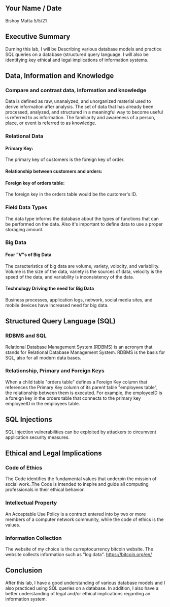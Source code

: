 ## Your Name / Date
Bishoy Matta
5/5/21
## Executive Summary 
Durning this lab, I will be Describing various database models and practice SQL queries on a database (structured query language. I will also be identifying  key ethical and legal implications of information systems.

## Data, Information and Knowledge
### Compare and contrast data, information and knowledge
Data is defined as raw, unanalyzed, and unorganized material used to derive information after analysis. The set of data that has already been processed, analyzed, and structured in a meaningful way to become useful is referred to as information. The familiarity and awareness of a person, place, or event is referred to as knowledge.
### Relational Data
#### Primary Key:
The primary key of customers is the foreign key of order.
#### Relationship between customers and orders:
#### Foreign key of orders table: 
The foreign key in the orders table would be the customer's ID. 
### Field Data Types
The data type informs the database about the types of functions that can be performed on the data. Also it's important to define data to use a proper storaging amount.
### Big Data
#### Four "V"s of Big Data
The caracteristics of big data are volume, variety, volocity, and variability. Volume is the size of the data, variety is the sources of data, velocity is the speed of the data, and variability is inconsistency of the data.
#### Technology Driving the need for Big Data
Business processes, application logs, network, social media sites, and mobile devices have increased need for big data.
## Structured Query Language (SQL) 
### RDBMS and SQL
Relational Database Management System (RDBMS) is an acronym that stands for Relational Database Management System. RDBMS is the basis for SQL, also for all modern data bases.
### Relationship, Primary and Foreign Keys
When a child table &quot;orders table&quot; defines a Foreign Key column that references the Primary Key column of its parent table &quot;employees table&quot;, the relationship between them is executed. For example, the employeeID is a foreign key in the orders table that connects to the primary key employeeID in the employees table.
## SQL Injections
SQL Injection vulnerabilities can be exploited by attackers to circumvent application security measures.
## Ethical and Legal Implications

### Code of Ethics
The Code identifies the fundamental values that underpin the mission of social work..The Code is intended to inspire and guide all computing professionals in their ethical behavior.
### Intellectual Property
An Acceptable Use Policy is a contract entered into by two or more members of a computer network community, while the code of ethics is the values.
### Information Collection
The website of my choice is the curreptocurrency bitcoin website. The website collects information such as "log data".
https://bitcoin.org/en/
## Conclusion
After this lab, I have a good understanding of various database models and I also practiced using SQL queries on a database. In addition, I also have a better understanding of legal and/or ethical implications regarding an information system. 
